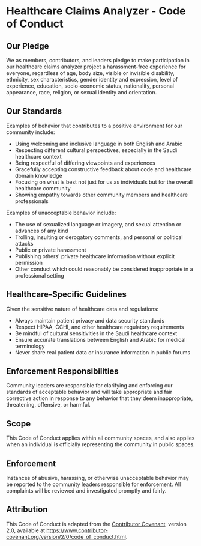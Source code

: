 # Healthcare Claims Analyzer - Code of Conduct

## Our Pledge

We as members, contributors, and leaders pledge to make participation in our healthcare claims analyzer project a harassment-free experience for everyone, regardless of age, body size, visible or invisible disability, ethnicity, sex characteristics, gender identity and expression, level of experience, education, socio-economic status, nationality, personal appearance, race, religion, or sexual identity and orientation.

## Our Standards

Examples of behavior that contributes to a positive environment for our community include:

* Using welcoming and inclusive language in both English and Arabic
* Respecting different cultural perspectives, especially in the Saudi healthcare context
* Being respectful of differing viewpoints and experiences
* Gracefully accepting constructive feedback about code and healthcare domain knowledge
* Focusing on what is best not just for us as individuals but for the overall healthcare community
* Showing empathy towards other community members and healthcare professionals

Examples of unacceptable behavior include:

* The use of sexualized language or imagery, and sexual attention or advances of any kind
* Trolling, insulting or derogatory comments, and personal or political attacks
* Public or private harassment
* Publishing others' private healthcare information without explicit permission
* Other conduct which could reasonably be considered inappropriate in a professional setting

## Healthcare-Specific Guidelines

Given the sensitive nature of healthcare data and regulations:

* Always maintain patient privacy and data security standards
* Respect HIPAA, CCHI, and other healthcare regulatory requirements
* Be mindful of cultural sensitivities in the Saudi healthcare context
* Ensure accurate translations between English and Arabic for medical terminology
* Never share real patient data or insurance information in public forums

## Enforcement Responsibilities

Community leaders are responsible for clarifying and enforcing our standards of acceptable behavior and will take appropriate and fair corrective action in response to any behavior that they deem inappropriate, threatening, offensive, or harmful.

## Scope

This Code of Conduct applies within all community spaces, and also applies when an individual is officially representing the community in public spaces.

## Enforcement

Instances of abusive, harassing, or otherwise unacceptable behavior may be reported to the community leaders responsible for enforcement. All complaints will be reviewed and investigated promptly and fairly.

## Attribution

This Code of Conduct is adapted from the [Contributor Covenant][homepage], version 2.0, available at https://www.contributor-covenant.org/version/2/0/code_of_conduct.html.

[homepage]: https://www.contributor-covenant.org